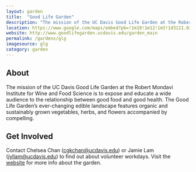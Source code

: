 ```yaml
---
layout: garden
title:  "Good Life Garden"
description: "The mission of the UC Davis Good Life Garden at the Robert Mondavi Institute for Wine and Food Science is to expose and educate a wide audience to the relationship between good food and good health."
location: https://www.google.com/maps/embed?pb=!1m18!1m12!1m3!1d3121.03871690371!2d-121.75276498466035!3d38.53287567962842!2m3!1f0!2f0!3f0!3m2!1i1024!2i768!4f13.1!3m3!1m2!1s0x0%3A0x0!2zMzjCsDMxJzU3LjIiTiAxMjHCsDQ1JzA0LjciVw!5e0!3m2!1sen!2sus!4v1459360334278
website: http://www.goodlifegarden.ucdavis.edu/garden_main
permalink: /gardens/glg
imagesource: glg
category: garden
---
```



<h2>About</h2>

The mission of the UC Davis Good Life Garden at the Robert Mondavi Institute for Wine and Food Science is to expose and educate a wide audience to the relationship between good food and good health. The Good Life Garden’s ever-changing edible landscape features organic and sustainably grown vegetables, herbs, and flowers accompanied by compelling.


<h2>Get Involved</h2>

Contact Chelsea Chan (cgkchan@ucdavis.edu) or Jamie Lam (jyllam@ucdavis.edu) to find out about volunteer workdays. Visit the [website](cgkchan@ucdavis.edu) for more info about the garden.

